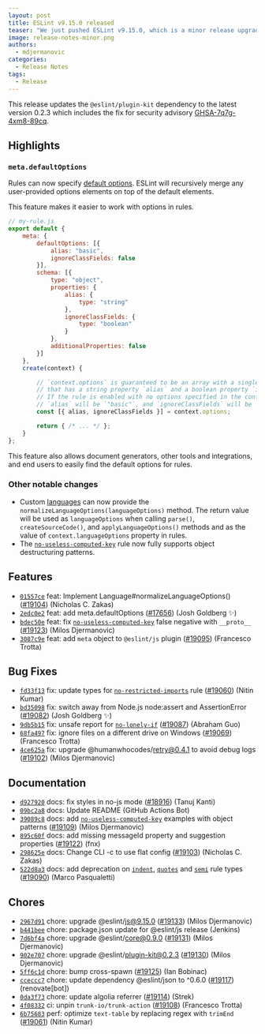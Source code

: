 ```yaml
---
layout: post
title: ESLint v9.15.0 released
teaser: "We just pushed ESLint v9.15.0, which is a minor release upgrade of ESLint. This release adds some new features and fixes several bugs found in the previous release."
image: release-notes-minor.png
authors:
  - mdjermanovic
categories:
  - Release Notes
tags:
  - Release
---
```




This release updates the `@eslint/plugin-kit` dependency to the latest version 0.2.3 which includes the fix for security advisory [GHSA-7q7g-4xm8-89cq](https://github.com/eslint/rewrite/security/advisories/GHSA-7q7g-4xm8-89cq).

## Highlights

### `meta.defaultOptions`

Rules can now specify [default options](/docs/latest/extend/custom-rules#option-defaults). ESLint will recursively merge any user-provided options elements on top of the default elements.

This feature makes it easier to work with options in rules.

```js
// my-rule.js
export default {
    meta: {
        defaultOptions: [{
            alias: "basic",
            ignoreClassFields: false
        }],
        schema: [{
            type: "object",
            properties: {
                alias: {
                    type: "string"
                },
                ignoreClassFields: {
                    type: "boolean"
                }
            },
            additionalProperties: false
        }]
    },
    create(context) {

        // `context.options` is guaranteed to be an array with a single object
        // that has a string property `alias` and a boolean property `ignoreClassFields`.
        // If the rule is enabled with no options specified in the configuration file,
        // `alias` will be `"basic"`, and `ignoreClassFields` will be `false`.
        const [{ alias, ignoreClassFields }] = context.options;

        return { /* ... */ };
    }
};
```

This feature also allows document generators, other tools and integrations, and end users to easily find the default options for rules.

### Other notable changes

* Custom [languages](/docs/latest/extend/languages) can now provide the `normalizeLanguageOptions(languageOptions)` method. The return value will be used as `languageOptions` when calling `parse()`, `createSourceCode()`, and `applyLanguageOptions()` methods and as the value of `context.languageOptions` property in rules.
* The [`no-useless-computed-key`](/docs/latest/rules/no-useless-computed-key) rule now fully supports object destructuring patterns.




## Features


* [`01557ce`](https://github.com/eslint/eslint/commit/01557cec24203be72222858a3912da0a474ac75c) feat: Implement Language#normalizeLanguageOptions() ([#19104](https://github.com/eslint/eslint/issues/19104)) (Nicholas C. Zakas)
* [`2edc0e2`](https://github.com/eslint/eslint/commit/2edc0e2bdc40c4a6da8d526c82c0b6c582bae419) feat: add meta.defaultOptions ([#17656](https://github.com/eslint/eslint/issues/17656)) (Josh Goldberg ✨)
* [`bdec50e`](https://github.com/eslint/eslint/commit/bdec50e91baf9d5eefa07d97d2059fdebb53cdaa) feat: fix [`no-useless-computed-key`](/docs/rules/no-useless-computed-key) false negative with `__proto__` ([#19123](https://github.com/eslint/eslint/issues/19123)) (Milos Djermanovic)
* [`3087c9e`](https://github.com/eslint/eslint/commit/3087c9e95094cad1354aca2e4ae48c7bd2381184) feat: add `meta` object to `@eslint/js` plugin ([#19095](https://github.com/eslint/eslint/issues/19095)) (Francesco Trotta)






## Bug Fixes


* [`fd33f13`](https://github.com/eslint/eslint/commit/fd33f1315ac59b1b3828dbab8e1e056a1585eff0) fix: update types for [`no-restricted-imports`](/docs/rules/no-restricted-imports) rule ([#19060](https://github.com/eslint/eslint/issues/19060)) (Nitin Kumar)
* [`bd35098`](https://github.com/eslint/eslint/commit/bd35098f5b949ecb83e8c7e287524b28b2a3dd71) fix: switch away from Node.js node:assert and AssertionError ([#19082](https://github.com/eslint/eslint/issues/19082)) (Josh Goldberg ✨)
* [`9db5b15`](https://github.com/eslint/eslint/commit/9db5b152c325a930130d49ca967013471c3ba0dc) fix: unsafe report for [`no-lonely-if`](/docs/rules/no-lonely-if) ([#19087](https://github.com/eslint/eslint/issues/19087)) (Abraham Guo)
* [`68fa497`](https://github.com/eslint/eslint/commit/68fa497f6a11f1738dce85bb2bdd7a5f8b9f5d6d) fix: ignore files on a different drive on Windows ([#19069](https://github.com/eslint/eslint/issues/19069)) (Francesco Trotta)
* [`4ce625a`](https://github.com/eslint/eslint/commit/4ce625a230778a41b856162df9ebcc57c25cc103) fix: upgrade @humanwhocodes/retry@0.4.1 to avoid debug logs ([#19102](https://github.com/eslint/eslint/issues/19102)) (Milos Djermanovic)




## Documentation


* [`d927920`](https://github.com/eslint/eslint/commit/d9279202e7d15452e44adf38451d33d4aaad3bd4) docs: fix styles in no-js mode ([#18916](https://github.com/eslint/eslint/issues/18916)) (Tanuj Kanti)
* [`09bc2a8`](https://github.com/eslint/eslint/commit/09bc2a88c00aa9a93c7de505795fc4e85b2e6357) docs: Update README (GitHub Actions Bot)
* [`39089c8`](https://github.com/eslint/eslint/commit/39089c80a7af09494fce86a6574bf012cbe46d10) docs: add [`no-useless-computed-key`](/docs/rules/no-useless-computed-key) examples with object patterns ([#19109](https://github.com/eslint/eslint/issues/19109)) (Milos Djermanovic)
* [`895c60f`](https://github.com/eslint/eslint/commit/895c60f7fe09f59df1e9490006220d3ec4b9d5b0) docs: add missing messageId property and suggestion properties ([#19122](https://github.com/eslint/eslint/issues/19122)) (fnx)
* [`298625e`](https://github.com/eslint/eslint/commit/298625eb65dc00bfa0a877ea46faada22021c23e) docs: Change CLI -c to use flat config ([#19103](https://github.com/eslint/eslint/issues/19103)) (Nicholas C. Zakas)
* [`522d8a3`](https://github.com/eslint/eslint/commit/522d8a32f326c52886c531f43cf6a1ff15af8286) docs: add deprecation on [`indent`](/docs/rules/indent), [`quotes`](/docs/rules/quotes) and [`semi`](/docs/rules/semi) rule types ([#19090](https://github.com/eslint/eslint/issues/19090)) (Marco Pasqualetti)








## Chores


* [`2967d91`](https://github.com/eslint/eslint/commit/2967d91037ad670ea3a67fdb9c171b60d9af138b) chore: upgrade @eslint/js@9.15.0 ([#19133](https://github.com/eslint/eslint/issues/19133)) (Milos Djermanovic)
* [`b441bee`](https://github.com/eslint/eslint/commit/b441bee6ad9807fef614bd071e6bd3e8b3307b2d) chore: package.json update for @eslint/js release (Jenkins)
* [`7d6bf4a`](https://github.com/eslint/eslint/commit/7d6bf4a250f97d8ff1e2606e3d769e016a32f45b) chore: upgrade @eslint/core@0.9.0 ([#19131](https://github.com/eslint/eslint/issues/19131)) (Milos Djermanovic)
* [`902e707`](https://github.com/eslint/eslint/commit/902e70713de1ab67ede9ef8a3836fd2d09a759e5) chore: upgrade @eslint/plugin-kit@0.2.3 ([#19130](https://github.com/eslint/eslint/issues/19130)) (Milos Djermanovic)
* [`5ff6c1d`](https://github.com/eslint/eslint/commit/5ff6c1dd09f32b56c05ab97f328741fc8ffb1f64) chore: bump cross-spawn ([#19125](https://github.com/eslint/eslint/issues/19125)) (Ian Bobinac)
* [`cceccc7`](https://github.com/eslint/eslint/commit/cceccc771631011e04b37122b990205f0e8b6925) chore: update dependency @eslint/json to ^0.6.0 ([#19117](https://github.com/eslint/eslint/issues/19117)) (renovate[bot])
* [`0da3f73`](https://github.com/eslint/eslint/commit/0da3f732fe1776f8f79dac829b2cab4cedd4b6d8) chore: update algolia referrer ([#19114](https://github.com/eslint/eslint/issues/19114)) (Strek)
* [`4f08332`](https://github.com/eslint/eslint/commit/4f08332ac03e51002f8de6da5c5a362608205437) ci: unpin `trunk-io/trunk-action` ([#19108](https://github.com/eslint/eslint/issues/19108)) (Francesco Trotta)
* [`6b75683`](https://github.com/eslint/eslint/commit/6b75683b47c346faaeb6c1dac8e168d64338c7b3) perf: optimize `text-table` by replacing regex with `trimEnd` ([#19061](https://github.com/eslint/eslint/issues/19061)) (Nitin Kumar)


